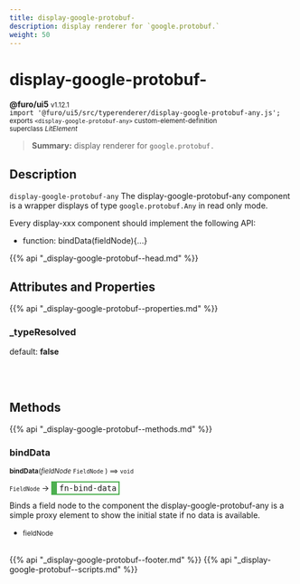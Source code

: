 ```yaml
---
title: display-google-protobuf-
description: display renderer for `google.protobuf.`
weight: 50
---
```


# display-google-protobuf-
**@furo/ui5** <small>v1.12.1</small>
<br>`import '@furo/ui5/src/typerenderer/display-google-protobuf-any.js';`<small>
<br>exports `<display-google-protobuf-any>` custom-element-definition
<br>superclass *LitElement*</small>

> **Summary:** display renderer for `google.protobuf.`

## Description

`display-google-protobuf-any`
The display-google-protobuf-any component is a wrapper displays of type `google.protobuf.Any` in read only mode.

Every display-xxx component should implement the following API:
- function: bindData(fieldNode){...}

{{% api "_display-google-protobuf--head.md" %}}

## Attributes and Properties
{{% api "_display-google-protobuf--properties.md" %}}







### **_typeResolved**
default: **false**</small>


<br><br>

## Methods
{{% api "_display-google-protobuf--methods.md" %}}


### **bindData**
<small>**bindData**(*fieldNode* `FieldNode` ) ⟹ `void`</small>

<small>`FieldNode` </small> →
<span  style="border-width:2px 2px 2px 10px; border-style: solid;border-color:  rgb(76, 175, 80);font-family:monospace; padding:2px 4px;">fn-bind-data</span>

Binds a field node to the component
the display-google-protobuf-any is a simple proxy element to show
the initial state if no data is available.

- <small>fieldNode </small>
<br><br>








{{% api "_display-google-protobuf--footer.md" %}}
{{% api "_display-google-protobuf--scripts.md" %}}
